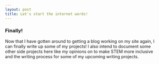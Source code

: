 ```yaml
---
layout: post
title: Let's start the internet words!
---
```


### Finally!
Now that I have gotten around to getting a blog working on my site again, I can finally write up some of my projects! I also intend to document some other side projects here like my opinions on to make STEM more inclusive and the writing process for some of my upcoming writing projects.
